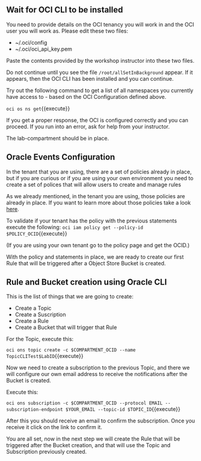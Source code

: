 ## Wait for OCI CLI to be installed

You need to provide details on the OCI tenancy you will work in and the OCI user you will work as. Please edit these two files:

* ~/.oci/config
* ~/.oci/oci_api_key.pem

Paste the contents provided by the workshop instructor into these two files.

Do not continue until you see the file `/root/allSetInBackground` appear. If it appears, then the OCI CLI has been installed and you can continue.

Try out the following command to get a list of all namespaces you currently have access to - based on the OCI Configuration defined above.

`oci os ns get`{{execute}} 

If you get a proper response, the OCI is configured correctly and you can proceed. If you run into an error, ask for help from your instructor.

The lab-compartment should be in place.

## Oracle Events Configuration

In the tenant that you are using, there are a set of policies already in place, but if you are curious or if you are using your own environment you need to
create a set of polices that will allow users to create and manage rules

As we already mentioned, in the tenant you are using, those policies are already in place. If you want to learn
more about those policies take a look [here](https://docs.cloud.oracle.com/en-us/iaas/Content/Events/Concepts/eventsgetstarted.htm "Policies Concepts").

To validate if your tenant has the policy with the previous statements execute the following:
`oci iam policy get --policy-id $POLICY_OCID`{{execute}}

(If you are using your own tenant go to the policy page and get the OCID.)

With the policy and statements in place, we are ready to create our first Rule that will be triggered after a Object Store Bucket is created.


## Rule and Bucket creation using Oracle CLI

This is the list of things that we are going to create:

- Create a Topic
- Create a Suscription
- Create a Rule
- Create a Bucket that will trigger that Rule

For the Topic, execute this:

`oci ons topic create -c $COMPARTMENT_OCID --name TopicCLITest$LabID`{{execute}}

Now we need to create a subscription to the previous Topic, and there we will configure our own email address to receive the notifications after the Bucket 
is created.

Execute this:

`oci ons subscription -c $COMPARTMENT_OCID --protocol EMAIL --subscription-endpoint $YOUR_EMAIL --topic-id $TOPIC_ID`{{execute}}

After this you should receive an email to confirm the subscription. Once you receive it click on the link to confirm it.

You are all set, now in the next step we will create the Rule that will be triggered after the Bucket creation, and that will use the Topic and Subscription
previously created.



